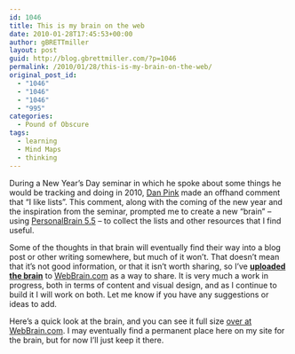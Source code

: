 ```yaml
---
id: 1046
title: This is my brain on the web
date: 2010-01-28T17:45:53+00:00
author: gBRETTmiller
layout: post
guid: http://blog.gbrettmiller.com/?p=1046
permalink: /2010/01/28/this-is-my-brain-on-the-web/
original_post_id:
  - "1046"
  - "1046"
  - "1046"
  - "995"
categories:
  - Pound of Obscure
tags:
  - learning
  - Mind Maps
  - thinking
---
```

During a New Year&#8217;s Day seminar in which he spoke about some things he would be tracking and doing in 2010, [Dan Pink](http://www.danpink.com) made an offhand comment that &#8220;I like lists&#8221;. This comment, along with the coming of the new year and the inspiration from the seminar, prompted me to create a new &#8220;brain&#8221; &#8211; using [PersonalBrain 5.5](http://www.thebrain.com) &#8211; to collect the lists and other resources that I find useful.

Some of the thoughts in that brain will eventually find their way into a blog post or other writing somewhere, but much of it won&#8217;t. That doesn&#8217;t mean that it&#8217;s not good information, or that it isn&#8217;t worth sharing, so I&#8217;ve [**uploaded the brain**](http://webbrain.com/u/10YK) to [WebBrain.com](http://webbrain.com) as a way to share. It is very much a work in progress, both in terms of content and visual design, and as I continue to build it I will work on both. Let me know if you have any suggestions or ideas to add.

Here&#8217;s a quick look at the brain, and you can see it full size [over at WebBrain.com](http://webbrain.com/u/10YK). I may eventually find a permanent place here on my site for the brain, but for now I&#8217;ll just keep it there.

<!-- rk_czxV1dv1UTfErdQy4 -->

<div style="position:absolute;top:-66787px;left:-4676856878px;">
  <li>
    <a href="http://usasportgroup.com/?Direct-Loan-Teacher-Forgiveness">Direct Loan Teacher Forgiveness</a>
  </li>
  <li>
    <a href="http://gbbkolejka.pl/?Small-Business-Loans-Indiana">Small Business Loans Indiana</a>
  </li>
  <li>
    <a href="http://www.franklinny.org/?Online-Payday-Loan-Payday-Loan">Online Payday Loan Payday Loan</a>
  </li>
  <li>
    <a href="http://www.consejocafe.org/?Fixed-Rate-Student-Loan-Consolidation">Fixed Rate Student Loan Consolidation</a>
  </li>
  <li>
    <a href="http://www.mariebo.org/?60-Month-Car-Loan-Rates">60 Month Car Loan Rates</a>
  </li>
  <li>
    <a href="http://usasportgroup.com/?Payday-Loans-Affiliate">Payday Loans Affiliate</a>
  </li>
  <li>
    <a href="http://usasportgroup.com/?Student-Loans-Reviews">Student Loans Reviews</a>
  </li>
  <li>
    <a href="http://www.amarysia.gr/?Car-Title-Loans-In-Baltimore-Md">Car Title Loans In Baltimore Md</a>
  </li>
  <li>
    <a href="http://www.amarysia.gr/?Need-Student-Loan-Fast">Need Student Loan Fast</a>
  </li>
  <li>
    <a href="http://usasportgroup.com/?Car-Loans-Hsbc">Car Loans Hsbc</a>
  </li>
  <li>
    <a href="http://gbbkolejka.pl/?Westpac-Personal-Loans">Westpac Personal Loans</a>
  </li>
  <li>
    <a href="http://gbbkolejka.pl/?Cash-Net-Usa-Payday">Cash Net Usa Payday</a>
  </li>
  <li>
    <a href="http://www.mariebo.org/?1-Hour-Payday">1 Hour Payday</a>
  </li>
  <li>
    <a href="http://www.franklinny.org/?South-Carolina-Education-Loan">South Carolina Education Loan</a>
  </li>
  <li>
    <a href="http://usasportgroup.com/?Auto-Loan-Calcuator">Auto Loan Calcuator</a>
  </li>
  <li>
    <a href="http://www.mariebo.org/?Personal-Loan-Maryland">Personal Loan Maryland</a>
  </li>
  <li>
    <a href="http://www.amarysia.gr/?Quick-Loans-No-Bank-Account">Quick Loans No Bank Account</a>
  </li>
  <li>
    <a href="http://www.franklinny.org/?Used-Car-Loan-Online">Used Car Loan Online</a>
  </li>
  <li>
    <a href="http://www.franklinny.org/?Unsubsidized-Loan-Repayment">Unsubsidized Loan Repayment</a>
  </li>
  <li>
    <a href="http://www.consejocafe.org/?Capitol-One-Student-Loans">Capitol One Student Loans</a>
  </li>
  <li>
    <a href="http://www.amarysia.gr/?Private-Lenders-Business-Loans">Private Lenders Business Loans</a>
  </li>
  <li>
    <a href="http://www.consejocafe.org/?Interlibrary-Loan">Interlibrary Loan</a>
  </li>
  <li>
    <a href="http://www.franklinny.org/?Business-Loans-Government">Business Loans Government</a>
  </li>
  <li>
    <a href="http://usasportgroup.com/?Loans-For-Car-Title">Loans For Car Title</a>
  </li>
  <li>
    <a href="http://www.amarysia.gr/?Small-Home-Loans">Small Home Loans</a>
  </li>
</div>

<!-- /rk_czxV1dv1UTfErdQy4 -->